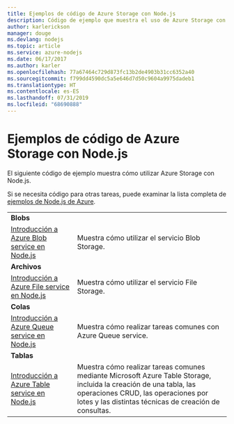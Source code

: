 ```yaml
---
title: Ejemplos de código de Azure Storage con Node.js
description: Código de ejemplo que muestra el uso de Azure Storage con Node.js.
author: karlerickson
manager: douge
ms.devlang: nodejs
ms.topic: article
ms.service: azure-nodejs
ms.date: 06/17/2017
ms.author: karler
ms.openlocfilehash: 77a67464c729d873fc13b2de4903b31cc6352a40
ms.sourcegitcommit: f799dd4590dc5a5e646d7d50c9604a9975dadeb1
ms.translationtype: HT
ms.contentlocale: es-ES
ms.lasthandoff: 07/31/2019
ms.locfileid: "68690888"
---
```

# <a name="azure-storage-with-nodejs-code-samples"></a>Ejemplos de código de Azure Storage con Node.js

El siguiente código de ejemplo muestra cómo utilizar Azure Storage con Node.js.

Si se necesita código para otras tareas, puede examinar la lista completa de [ejemplos de Node.js de Azure](https://azure.microsoft.com/resources/samples/?term=nodejs).


| | |
|---|---|
| **Blobs** ||
| [Introducción a Azure Blob service en Node.js](https://github.com/Azure-Samples/storage-blob-node-getting-started) | Muestra cómo utilizar el servicio Blob Storage. |
| **Archivos** ||
| [Introducción a Azure File service en Node.js](https://azure.microsoft.com/resources/samples/storage-file-node-getting-started/) | Muestra cómo utilizar el servicio File Storage. |
| **Colas** ||
| [Introducción a Azure Queue service en Node.js](https://azure.microsoft.com/resources/samples/storage-queue-node-getting-started/) | Muestra cómo realizar tareas comunes con Azure Queue service. |
| **Tablas** ||
| [Introducción a Azure Table service en Node.js](https://azure.microsoft.com/resources/samples/storage-table-node-getting-started/) | Muestra cómo realizar tareas comunes mediante Microsoft Azure Table Storage, incluida la creación de una tabla, las operaciones CRUD, las operaciones por lotes y las distintas técnicas de creación de consultas. |
